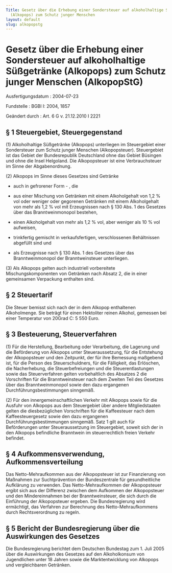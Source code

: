 ```yaml
---
Title: Gesetz über die Erhebung einer Sondersteuer auf alkoholhaltige Süßgetränke
  (Alkopops) zum Schutz junger Menschen
layout: default
slug: alkopopstg
---
```


# Gesetz über die Erhebung einer Sondersteuer auf alkoholhaltige Süßgetränke (Alkopops) zum Schutz junger Menschen (AlkopopStG)

Ausfertigungsdatum
:   2004-07-23

Fundstelle
:   BGBl I: 2004, 1857

Geändert durch
:   Art. 6 G v. 21.12.2010 I 2221



## § 1 Steuergebiet, Steuergegenstand

(1) Alkoholhaltige Süßgetränke (Alkopops) unterliegen im Steuergebiet
einer Sondersteuer zum Schutz junger Menschen (Alkopopsteuer).
Steuergebiet ist das Gebiet der Bundesrepublik Deutschland ohne das
Gebiet Büsingen und ohne die Insel Helgoland. Die Alkopopsteuer ist
eine Verbrauchsteuer im Sinne der Abgabenordnung.

(2) Alkopops im Sinne dieses Gesetzes sind Getränke

-   auch in gefrorener Form - , die


-   aus einer Mischung von Getränken mit einem Alkoholgehalt von 1,2 % vol
    oder weniger oder gegorenen Getränken mit einem Alkoholgehalt von mehr
    als 1,2 % vol mit Erzeugnissen nach § 130 Abs. 1 des Gesetzes über das
    Branntweinmonopol bestehen,


-   einen Alkoholgehalt von mehr als 1,2 % vol, aber weniger als 10 % vol
    aufweisen,


-   trinkfertig gemischt in verkaufsfertigen, verschlossenen Behältnissen
    abgefüllt sind und


-   als Erzeugnisse nach § 130 Abs. 1 des Gesetzes über das
    Branntweinmonopol der Branntweinsteuer unterliegen.




(3) Als Alkopops gelten auch industriell vorbereitete
Mischungskomponenten von Getränken nach Absatz 2, die in einer
gemeinsamen Verpackung enthalten sind.


## § 2 Steuertarif

Die Steuer bemisst sich nach der in dem Alkopop enthaltenen
Alkoholmenge. Sie beträgt für einen Hektoliter reinen Alkohol,
gemessen bei einer Temperatur von 20Grad C: 5 550 Euro.


## § 3 Besteuerung, Steuerverfahren

(1) Für die Herstellung, Bearbeitung oder Verarbeitung, die Lagerung
und die Beförderung von Alkopops unter Steueraussetzung, für die
Entstehung der Alkopopsteuer und den Zeitpunkt, der für ihre Bemessung
maßgebend ist, für die Person des Steuerschuldners, für die
Fälligkeit, das Erlöschen, die Nacherhebung, die Steuerbefreiungen und
die Steuerentlastungen sowie das Steuerverfahren gelten vorbehaltlich
des Absatzes 2 die Vorschriften für die Branntweinsteuer nach dem
Zweiten Teil des Gesetzes über das Branntweinmonopol sowie den dazu
ergangenen Durchführungsbestimmungen sinngemäß.

(2) Für den innergemeinschaftlichen Verkehr mit Alkopops sowie für die
Ausfuhr von Alkopops aus dem Steuergebiet über andere Mitgliedstaaten
gelten die diesbezüglichen Vorschriften für die Kaffeesteuer nach dem
Kaffeesteuergesetz sowie den dazu ergangenen Durchführungsbestimmungen
sinngemäß. Satz 1 gilt auch für Beförderungen unter Steueraussetzung
im Steuergebiet, soweit sich der in den Alkopops befindliche
Branntwein im steuerrechtlich freien Verkehr befindet.


## § 4 Aufkommensverwendung, Aufkommensverteilung

Das Netto-Mehraufkommen aus der Alkopopsteuer ist zur Finanzierung von
Maßnahmen zur Suchtprävention der Bundeszentrale für gesundheitliche
Aufklärung zu verwenden. Das Netto-Mehraufkommen der Alkopopsteuer
ergibt sich aus der Differenz zwischen dem Aufkommen der Alkopopsteuer
und den Mindereinnahmen bei der Branntweinsteuer, die sich durch die
Einführung der Alkopopsteuer ergeben. Die Bundesregierung wird
ermächtigt, das Verfahren zur Berechnung des Netto-Mehraufkommens
durch Rechtsverordnung zu regeln.


## § 5 Bericht der Bundesregierung über die Auswirkungen des Gesetzes

Die Bundesregierung berichtet dem Deutschen Bundestag zum 1. Juli 2005
über die Auswirkungen des Gesetzes auf den Alkoholkonsum von
Jugendlichen unter 18 Jahren sowie die Marktentwicklung von Alkopops
und vergleichbaren Getränken.

